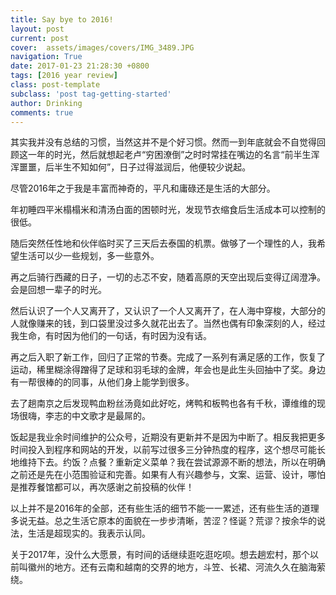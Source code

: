 ```yaml
---
title: Say bye to 2016!
layout: post
current: post
cover:  assets/images/covers/IMG_3489.JPG
navigation: True
date: 2017-01-23 21:28:30 +0800
tags: [2016 year review]
class: post-template
subclass: 'post tag-getting-started'
author: Drinking
comments: true
---
```


其实我并没有总结的习惯，当然这并不是个好习惯。然而一到年底就会不自觉得回顾这一年的时光，然后就想起老卢“穷困潦倒”之时时常挂在嘴边的名言“前半生浑浑噩噩，后半生不知如何”，日子过得滋润后，他便较少说起。

尽管2016年之于我是丰富而神奇的，平凡和庸碌还是生活的大部分。

年初睡四平米榻榻米和清汤白面的困顿时光，发现节衣缩食后生活成本可以控制的很低。

随后突然任性地和伙伴临时买了三天后去泰国的机票。做够了一个理性的人，我希望生活可以少一些规划，多一些意外。

再之后骑行西藏的日子，一切的忐忑不安，随着高原的天空出现后变得辽阔澄净。会是回想一辈子的时光。

然后认识了一个人又离开了，又认识了一个人又离开了，在人海中穿梭，大部分的人就像赚来的钱，到口袋里没过多久就花出去了。当然也偶有印象深刻的人，经过我生命，有时因为他们的一句话，有时因为没有话。

再之后入职了新工作，回归了正常的节奏。完成了一系列有满足感的工作，恢复了运动，稀里糊涂得蹭得了足球和羽毛球的金牌，年会也是此生头回抽中了奖。身边有一帮很棒的的同事，从他们身上能学到很多。

去了趟南京之后发现鸭血粉丝汤竟如此好吃，烤鸭和板鸭也各有千秋，谭维维的现场很嗨，李志的中文歌才是最屌的。

饭起是我业余时间维护的公众号，近期没有更新并不是因为中断了。相反我把更多时间投入到程序和网站的开发，以前写过很多三分钟热度的程序，这个想尽可能长地维持下去。约饭？点餐？重新定义菜单？我在尝试源源不断的想法，所以在明确之前还是先在小范围验证和完善。如果有人有兴趣参与，文案、运营、设计，哪怕是推荐餐馆都可以，再次感谢之前投稿的伙伴！

以上并不是2016年的全部，还有些生活的细节不能一一累述，还有些生活的道理多说无益。总之生活它原本的面貌在一步步清晰，苦涩？怪诞？荒谬？按余华的说法，生活是超现实的。我表示认同。

关于2017年，没什么大愿景，有时间的话继续逛吃逛吃呗。想去趟宏村，那个以前叫徽州的地方。还有云南和越南的交界的地方，斗笠、长裙、河流久久在脑海萦绕。